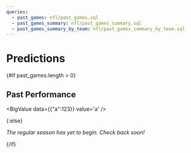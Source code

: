```yaml
---
queries:
  - past_games: nfl/past_games.sql
  - past_games_summary: nfl/past_games_summary.sql
  - past_games_summary_by_team: nfl/past_games_summary_by_team.sql
---
```


# Predictions

{#if past_games.length > 0}
## Past Performance

<BigValue 
    data={past_games_summary} 
    value='total_games_played' 
/> 

<BigValue 
    data={past_games_summary} 
    value='correct_predictions' 
/> 

<BigValue 
    data={past_games_summary} 
    value='accuracy_pct1' 
/> 

<Accordion>
  <AccordionItem title="Detailed Results by Team">
    <DataTable
        data={past_games_summary_by_team}
        title='Prediction Accuracy by Team'
        rows=32
    />
  </AccordionItem>
  
  <LineChart 
      data={past_games_summary_by_team}  
      x=team 
      y=accuracy_pct1
      title='past_games_summary_by_team'
      xAxisTitle=TeamName
      xTickMarks=true
      yMax=1
  />
  
  <BigValue 
    data={{"a":123}} 
    value='a' 
  /> 

</Accordion>

{:else}

_The regular season has yet to begin. Check back soon!_

{/if}
